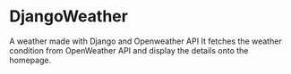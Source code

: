 # DjangoWeather
A weather made with Django and Openweather API
It fetches the weather condition from OpenWeather API and display the details onto the homepage.
